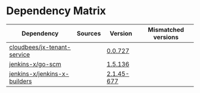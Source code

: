 # Dependency Matrix

Dependency | Sources | Version | Mismatched versions
---------- | ------- | ------- | -------------------
[cloudbees/jx-tenant-service](https://github.com/cloudbees/jx-tenant-service) |  | [0.0.727](https://github.com/cloudbees/jx-tenant-service/releases/tag/v0.0.727) | 
[jenkins-x/go-scm](https://github.com/jenkins-x/go-scm) |  | [1.5.136]() | 
[jenkins-x/jenkins-x-builders](https://github.com/jenkins-x/jenkins-x-builders) |  | [2.1.45-677]() | 
